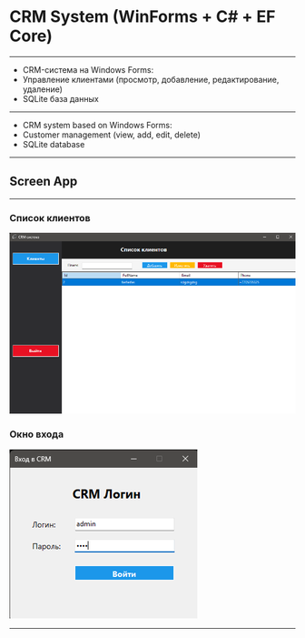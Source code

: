 # CRM System (WinForms + C# + EF Core)
---
- CRM-система на Windows Forms:
- Управление клиентами (просмотр, добавление, редактирование, удаление)
- SQLite база данных
---
- CRM system based on Windows Forms:
- Customer management (view, add, edit, delete)
- SQLite database
---
## Screen App
---
### Список клиентов
![Список клиентов](CRM/screenshot/1.png)

### Окно входа
![Окно входа](CRM/screenshot/2.png)

---
